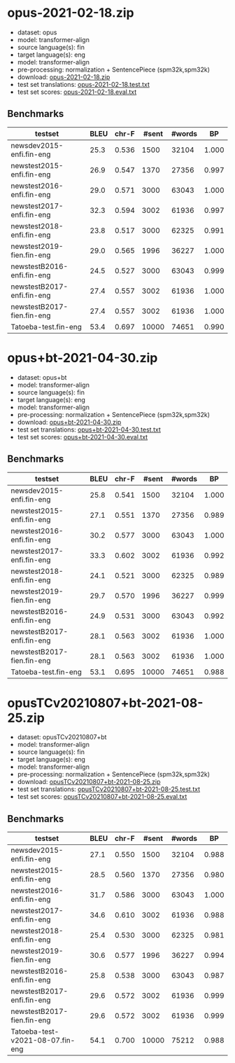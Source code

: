 # opus-2021-02-18.zip

* dataset: opus
* model: transformer-align
* source language(s): fin
* target language(s): eng
* model: transformer-align
* pre-processing: normalization + SentencePiece (spm32k,spm32k)
* download: [opus-2021-02-18.zip](https://object.pouta.csc.fi/Tatoeba-MT-models/fin-eng/opus-2021-02-18.zip)
* test set translations: [opus-2021-02-18.test.txt](https://object.pouta.csc.fi/Tatoeba-MT-models/fin-eng/opus-2021-02-18.test.txt)
* test set scores: [opus-2021-02-18.eval.txt](https://object.pouta.csc.fi/Tatoeba-MT-models/fin-eng/opus-2021-02-18.eval.txt)

## Benchmarks

| testset | BLEU  | chr-F | #sent | #words | BP |
|---------|-------|-------|-------|--------|----|
| newsdev2015-enfi.fin-eng 	| 25.3 	| 0.536 	| 1500 	| 32104 	| 1.000 |
| newstest2015-enfi.fin-eng 	| 26.9 	| 0.547 	| 1370 	| 27356 	| 0.997 |
| newstest2016-enfi.fin-eng 	| 29.0 	| 0.571 	| 3000 	| 63043 	| 1.000 |
| newstest2017-enfi.fin-eng 	| 32.3 	| 0.594 	| 3002 	| 61936 	| 0.997 |
| newstest2018-enfi.fin-eng 	| 23.8 	| 0.517 	| 3000 	| 62325 	| 0.991 |
| newstest2019-fien.fin-eng 	| 29.0 	| 0.565 	| 1996 	| 36227 	| 1.000 |
| newstestB2016-enfi.fin-eng 	| 24.5 	| 0.527 	| 3000 	| 63043 	| 0.999 |
| newstestB2017-enfi.fin-eng 	| 27.4 	| 0.557 	| 3002 	| 61936 	| 1.000 |
| newstestB2017-fien.fin-eng 	| 27.4 	| 0.557 	| 3002 	| 61936 	| 1.000 |
| Tatoeba-test.fin-eng 	| 53.4 	| 0.697 	| 10000 	| 74651 	| 0.990 |



# opus+bt-2021-04-30.zip

* dataset: opus+bt
* model: transformer-align
* source language(s): fin
* target language(s): eng
* model: transformer-align
* pre-processing: normalization + SentencePiece (spm32k,spm32k)
* download: [opus+bt-2021-04-30.zip](https://object.pouta.csc.fi/Tatoeba-MT-models/fin-eng/opus+bt-2021-04-30.zip)
* test set translations: [opus+bt-2021-04-30.test.txt](https://object.pouta.csc.fi/Tatoeba-MT-models/fin-eng/opus+bt-2021-04-30.test.txt)
* test set scores: [opus+bt-2021-04-30.eval.txt](https://object.pouta.csc.fi/Tatoeba-MT-models/fin-eng/opus+bt-2021-04-30.eval.txt)

## Benchmarks

| testset | BLEU  | chr-F | #sent | #words | BP |
|---------|-------|-------|-------|--------|----|
| newsdev2015-enfi.fin-eng 	| 25.8 	| 0.541 	| 1500 	| 32104 	| 1.000 |
| newstest2015-enfi.fin-eng 	| 27.1 	| 0.551 	| 1370 	| 27356 	| 0.989 |
| newstest2016-enfi.fin-eng 	| 30.2 	| 0.577 	| 3000 	| 63043 	| 1.000 |
| newstest2017-enfi.fin-eng 	| 33.3 	| 0.602 	| 3002 	| 61936 	| 0.992 |
| newstest2018-enfi.fin-eng 	| 24.1 	| 0.521 	| 3000 	| 62325 	| 0.989 |
| newstest2019-fien.fin-eng 	| 29.7 	| 0.570 	| 1996 	| 36227 	| 0.999 |
| newstestB2016-enfi.fin-eng 	| 24.9 	| 0.531 	| 3000 	| 63043 	| 0.992 |
| newstestB2017-enfi.fin-eng 	| 28.1 	| 0.563 	| 3002 	| 61936 	| 1.000 |
| newstestB2017-fien.fin-eng 	| 28.1 	| 0.563 	| 3002 	| 61936 	| 1.000 |
| Tatoeba-test.fin-eng 	| 53.1 	| 0.695 	| 10000 	| 74651 	| 0.988 |


# opusTCv20210807+bt-2021-08-25.zip

* dataset: opusTCv20210807+bt
* model: transformer-align
* source language(s): fin
* target language(s): eng
* model: transformer-align
* pre-processing: normalization + SentencePiece (spm32k,spm32k)
* download: [opusTCv20210807+bt-2021-08-25.zip](https://object.pouta.csc.fi/Tatoeba-MT-models/fin-eng/opusTCv20210807+bt-2021-08-25.zip)
* test set translations: [opusTCv20210807+bt-2021-08-25.test.txt](https://object.pouta.csc.fi/Tatoeba-MT-models/fin-eng/opusTCv20210807+bt-2021-08-25.test.txt)
* test set scores: [opusTCv20210807+bt-2021-08-25.eval.txt](https://object.pouta.csc.fi/Tatoeba-MT-models/fin-eng/opusTCv20210807+bt-2021-08-25.eval.txt)

## Benchmarks

| testset | BLEU  | chr-F | #sent | #words | BP |
|---------|-------|-------|-------|--------|----|
| newsdev2015-enfi.fin-eng 	| 27.1 	| 0.550 	| 1500 	| 32104 	| 0.988 |
| newstest2015-enfi.fin-eng 	| 28.5 	| 0.560 	| 1370 	| 27356 	| 0.980 |
| newstest2016-enfi.fin-eng 	| 31.7 	| 0.586 	| 3000 	| 63043 	| 1.000 |
| newstest2017-enfi.fin-eng 	| 34.6 	| 0.610 	| 3002 	| 61936 	| 0.988 |
| newstest2018-enfi.fin-eng 	| 25.4 	| 0.530 	| 3000 	| 62325 	| 0.981 |
| newstest2019-fien.fin-eng 	| 30.6 	| 0.577 	| 1996 	| 36227 	| 0.994 |
| newstestB2016-enfi.fin-eng 	| 25.8 	| 0.538 	| 3000 	| 63043 	| 0.987 |
| newstestB2017-enfi.fin-eng 	| 29.6 	| 0.572 	| 3002 	| 61936 	| 0.999 |
| newstestB2017-fien.fin-eng 	| 29.6 	| 0.572 	| 3002 	| 61936 	| 0.999 |
| Tatoeba-test-v2021-08-07.fin-eng 	| 54.1 	| 0.700 	| 10000 	| 75212 	| 0.988 |

